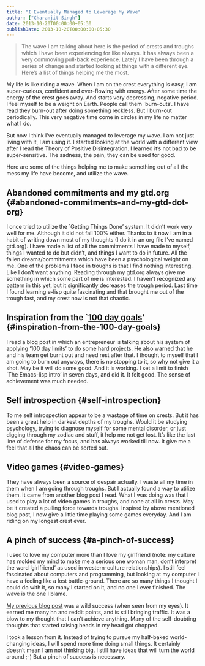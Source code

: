 ```yaml
---
title: "I Eventually Managed to Leverage My Wave"
author: ["Charanjit Singh"]
date: 2013-10-20T00:00:00+05:30
publishDate: 2013-10-20T00:00:00+05:30
---
```


> The wave I am talking about here is the period of crests and troughs which I
> have been experiencing for like always. It has always been a very commoving
> pull-back experience. Lately I have been through a series of change and started
> looking at things with a different eye. Here’s a list of things helping me the
> most.

My life is like riding a wave. When I am on the crest everything is easy, I am
super-curious, confident and over-flowing with energy. After some time the
energy of the crest goes away. And starts very depressing, negative period. I
feel myself to be a weight on Earth. People call them \`burn-outs’. I have read
they burn-out after doing something reckless. But I burn-out periodically. This
very negative time come in circles in my life no matter what I do.

But now I think I’ve eventually managed to leverage my wave. I am not just
living with it, I am using it. I started looking at the world with a different
view after I read the Theory of Positive Disintegration. I learned it’s not bad
to be super-sensitive. The sadness, the pain, they can be used for good.

Here are some of the things helping me to make something out of all the mess my
life have become, and utilize the wave.


## Abandoned commitments and my gtd.org {#abandoned-commitments-and-my-gtd-dot-org}

I once tried to utilize the \`Getting Things Done’ system. It didn’t work very
well for me. Although it did not fail 100% either. Thanks to it now I am in a
habit of writing down most of my thoughts (I do it in an org file I’ve named
gtd.org). I have made a list of all the commitments I have made to myself,
things I wanted to do but didn’t, and things I want to do in future. All the
fallen dreams/commitments which have been a psychological weight on me. One of
the problems I face in troughs is that I find nothing interesting. Like I don’t
want anything. Reading through my gtd.org always give me something in which some
part of me is interested. I haven’t recognized any pattern in this yet, but it
significantly decreases the trough period. Last time I found learning e-lisp
quite fascinating and that brought me out of the trough fast, and my crest now
is not that chaotic.


## Inspiration from the \`[100 day goals](https://web.archive.org/web/20141119093711/http://channikhabra.github.io/2013/10/20/I-eventually-managed-to-leverage-my-wave/blog.42floors.com/100-day-goals/)’ {#inspiration-from-the-100-day-goals}

I read a blog post in which an entrepreneur is talking about his system of
applying ‘100 day limits’ to do some hard projects. He also warned that he and
his team get burnt out and need rest after that. I thought to myself that I am
going to burn out anyways, there is no stopping to it, so why not give it a
shot. May be it will do some good. And it is working. I set a limit to finish
\`The Emacs-lisp intro’ in seven days, and did it. It felt good. The sense of
achievement was much needed.


## Self introspection {#self-introspection}

To me self introspection appear to be a wastage of time on crests. But it has
been a great help in darkest depths of my troughs. Would it be studying
psychology, trying to diagnose myself for some mental disorder, or just digging
through my zodiac and stuff, it help me not get lost. It’s like the last line of
defense for my focus, and has always worked till now. It give me a feel that all
the chaos can be sorted out.


## Video games {#video-games}

They have always been a source of despair actually. I waste all my time in them
when I am going through troughs. But I actually found a way to utilize them. It
came from another blog post I read. What I was doing was that I used to play a
lot of video games in troughs, and none at all in crests. May be it created a
pulling force towards troughs. Inspired by above mentioned blog post, I now give
a little time playing some games everyday. And I am riding on my longest crest
ever.


## A pinch of success {#a-pinch-of-success}

I used to love my computer more than I love my girlfriend (note: my culture has
molded my mind to make me a serious one woman man, don’t interpret the word
‘girlfriend’ as used in western-culture relationships). I still feel fascinated
about computers and programming, but looking at my computer I have a feeling
like a lost battle-ground. There are so many things I thought I could do with
it, so many I started on it, and no one I ever finished. The wave is the one I
blame.

[My previous blog post](https://web.archive.org/web/20141119093711/http://channikhabra.github.io/2013/10/11/the-most-beautiful-tutorial/) was a wild success (when seen from my eyes). It earned me
many hn and reddit points, and is still bringing traffic. It was a blow to my
thought that I can’t achieve anything. Many of the self-doubting thoughts that
started raising heads in my head got chopped.

I took a lesson from it. Instead of trying to pursue my half-baked
world-changing ideas, I will spend more time doing small things. It certainly
doesn’t mean I am not thinking big. I still have ideas that will turn the world
around ;-) But a pinch of success is necessary.
